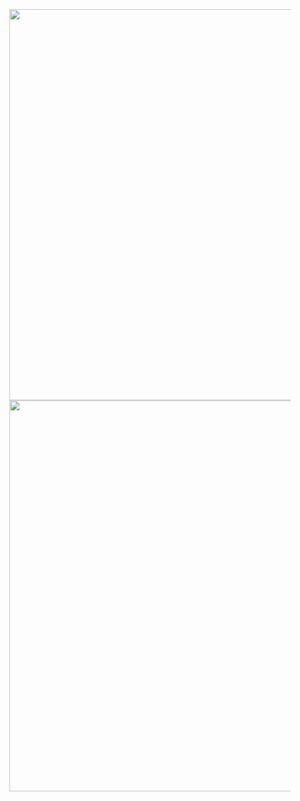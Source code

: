 

<img src ="https://github.com/mmmmm222/CIS/assets/159199505/29fce262-c6b8-4b14-89f2-f8a4d1bd7f6b" width = "1500" height = "700">

<img src ="https://github.com/mmmmm222/CIS/assets/159199505/b30dd6dc-d133-4061-b36b-bf3b14894989" width = "1500" height = "700">